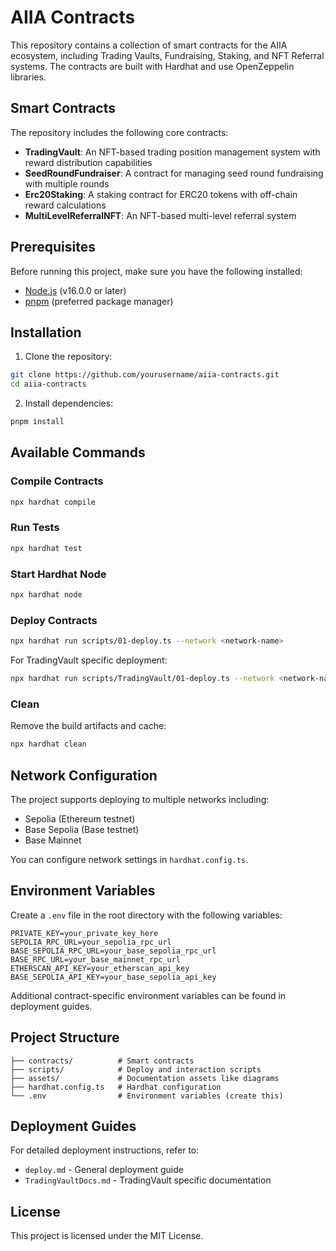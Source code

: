 # AIIA Contracts

This repository contains a collection of smart contracts for the AIIA ecosystem, including Trading Vaults, Fundraising, Staking, and NFT Referral systems. The contracts are built with Hardhat and use OpenZeppelin libraries.

## Smart Contracts

The repository includes the following core contracts:

- **TradingVault**: An NFT-based trading position management system with reward distribution capabilities
- **SeedRoundFundraiser**: A contract for managing seed round fundraising with multiple rounds
- **Erc20Staking**: A staking contract for ERC20 tokens with off-chain reward calculations
- **MultiLevelReferralNFT**: An NFT-based multi-level referral system

## Prerequisites

Before running this project, make sure you have the following installed:
- [Node.js](https://nodejs.org/) (v16.0.0 or later)
- [pnpm](https://pnpm.io/) (preferred package manager)

## Installation

1. Clone the repository:
```bash
git clone https://github.com/yourusername/aiia-contracts.git
cd aiia-contracts
```

2. Install dependencies:
```bash
pnpm install
```

## Available Commands

### Compile Contracts
```bash
npx hardhat compile
```

### Run Tests
```bash
npx hardhat test
```

### Start Hardhat Node
```bash
npx hardhat node
```

### Deploy Contracts
```bash
npx hardhat run scripts/01-deploy.ts --network <network-name>
```

For TradingVault specific deployment:
```bash
npx hardhat run scripts/TradingVault/01-deploy.ts --network <network-name>
```

### Clean
Remove the build artifacts and cache:
```bash
npx hardhat clean
```

## Network Configuration

The project supports deploying to multiple networks including:
- Sepolia (Ethereum testnet)
- Base Sepolia (Base testnet)
- Base Mainnet

You can configure network settings in `hardhat.config.ts`.

## Environment Variables

Create a `.env` file in the root directory with the following variables:
```
PRIVATE_KEY=your_private_key_here
SEPOLIA_RPC_URL=your_sepolia_rpc_url
BASE_SEPOLIA_RPC_URL=your_base_sepolia_rpc_url
BASE_RPC_URL=your_base_mainnet_rpc_url
ETHERSCAN_API_KEY=your_etherscan_api_key
BASE_SEPOLIA_API_KEY=your_base_sepolia_api_key
```

Additional contract-specific environment variables can be found in deployment guides.

## Project Structure

```
├── contracts/          # Smart contracts
├── scripts/            # Deploy and interaction scripts
├── assets/             # Documentation assets like diagrams
├── hardhat.config.ts   # Hardhat configuration
└── .env                # Environment variables (create this)
```

## Deployment Guides

For detailed deployment instructions, refer to:
- `deploy.md` - General deployment guide
- `TradingVaultDocs.md` - TradingVault specific documentation

## License

This project is licensed under the MIT License. 